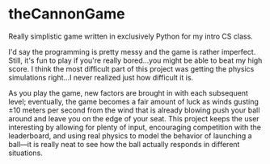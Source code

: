 # theCannonGame
<p>Really simplistic game written in exclusively Python for my intro CS class.</p>
I'd say the programming is pretty messy and the game is rather imperfect. Still, it's fun to play if you're really bored...you might be able to beat my high score. I think the most difficult part of this project was getting the physics simulations right...I never realized just how difficult it is.
<p>As you play the game, new factors are brought in with each subsequent level; eventually, the game becomes a fair amount of luck as winds gusting ±10 meters per second from the wind that is already blowing push your ball around and leave you on the edge of your seat. This project keeps the user interesting by allowing for plenty of input, encouraging competition with the leaderboard, and using real physics to model the behavior of launching a ball––it is really neat to see how the ball actually responds in different situations.</p>
